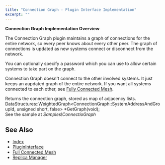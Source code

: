 ```yaml
---
title: "Connection Graph - Plugin Interface Implementation"
excerpt: ""
---
```

**Connection Graph Implementation Overview**                                                                                             

The Connection Graph plugin maintains a graph of connections for the entire network, so every peer knows about every other peer. The graph of connections is updated as new systems connect or disconnect from the network.    

You can optionally specify a password which you can use to allow certain systems to take part on the graph.                             

Connection Graph doesn't connect to the other involved systems. It just keeps an aupdated graph of the entire network. If you want all systems connected to each other, see [Fully Connected Mesh](fullyconnectedmesh2.html).  

Returns the connection graph, stored as map of adjacency lists.                                                                                           
DataStructures::WeightedGraph\<ConnectionGraph::SystemAddressAndGroupId, unsigned short, false\> \*GetGraph(void);                                                                                                             
See the sample at *Samples\\ConnectioGraph*                         

## See Also 

* [Index](index.html)                             
* [PluginInterface](plugininterface.html)         
* [Full Connected Mesh](fullyconnectedmesh.html)  
* [Replica Manager](replicamanager.html)
